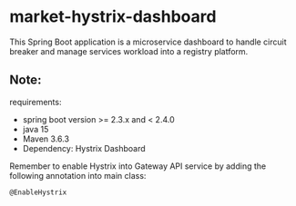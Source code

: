# market-hystrix-dashboard
This Spring Boot application is a microservice dashboard to handle circuit breaker and manage services workload into a registry platform.

## Note:
requirements:
- spring boot version >= 2.3.x and < 2.4.0
- java 15
- Maven 3.6.3
- Dependency: Hystrix Dashboard

Remember to enable Hystrix into Gateway API service by adding the following annotation into main class:
```
@EnableHystrix
```
